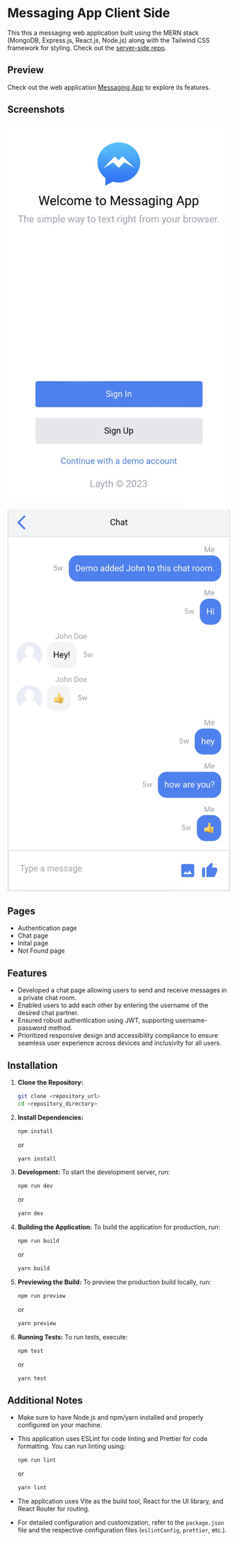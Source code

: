 # Messaging App Client Side
This this a messaging web application built using the MERN stack (MongoDB, Express.js, React.js, Node.js) along with the Tailwind CSS framework for styling.
Check out the [server-side repo](https://github.com/LaythAlqadhi/messaging-app-server-side).

## Preview
Check out the web application [Messaging App](https://messaging-app-three.vercel.app) to explore its features.

## Screenshots
![Authentication page](./public/screenshot_1.jpeg)
![Chat page](./public/screenshot_2.jpeg)

## Pages
- Authentication page
- Chat page
- Inital page
- Not Found page

## Features
- Developed a chat page allowing users to send and receive messages in a private chat room.
- Enabled users to add each other by entering the username of the desired chat partner.
- Ensured robust authentication using JWT, supporting username-password method.
- Prioritized responsive design and accessibility compliance to ensure seamless user experience across devices and inclusivity for all users.

## Installation
1. **Clone the Repository:**
   ```bash
   git clone <repository_url>
   cd <repository_directory>
   ```

2. **Install Dependencies:**
   ```bash
   npm install
   ```

   or

   ```bash
   yarn install
   ```

3. **Development:**
   To start the development server, run:
   ```bash
   npm run dev
   ```

   or

   ```bash
   yarn dev
   ```

4. **Building the Application:**
   To build the application for production, run:
   ```bash
   npm run build
   ```

   or

   ```bash
   yarn build
   ```

5. **Previewing the Build:**
   To preview the production build locally, run:
   ```bash
   npm run preview
   ```

   or

   ```bash
   yarn preview
   ```

6. **Running Tests:**
   To run tests, execute:
   ```bash
   npm test
   ```

   or

   ```bash
   yarn test
   ```

## Additional Notes

- Make sure to have Node.js and npm/yarn installed and properly configured on your machine.
- This application uses ESLint for code linting and Prettier for code formatting. You can run linting using:
  ```bash
  npm run lint
  ```
  or
  ```bash
  yarn lint
  ```

- The application uses Vite as the build tool, React for the UI library, and React Router for routing.
- For detailed configuration and customization, refer to the `package.json` file and the respective configuration files (`eslintConfig`, `prettier`, etc.).
